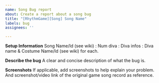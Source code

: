 ```yaml
---
name: Song Bug report
about: Create a report about a song bug
title: "[RhythmGame][Song] Song Name"
labels: bug
assignees: ''

---
```


**Setup Information**
Song Name/Id (see wiki) : 
Num diva :
Diva infos : Diva name & Costume Name/Id (see wiki) for each.

**Describe the bug**
A clear and concise description of what the bug is.

**Screenshots**
If applicable, add screenshots to help explain your problem. And screenshot/video link of the original game song record as reference.
